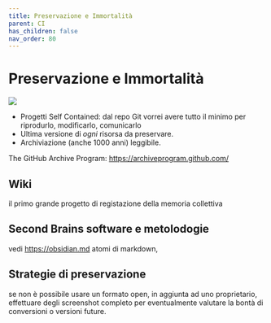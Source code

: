 ```yaml
---
title: Preservazione e Immortalità
parent: CI
has_children: false
nav_order: 80
---
```


# Preservazione e Immortalità

![](future_proof_approved.jpg)

- Progetti Self Contained: dal repo Git vorrei avere tutto il minimo per riprodurlo, modificarlo, comunicarlo
- Ultima versione di _ogni_ risorsa da preservare.
- Archiviazione (anche 1000 anni) leggibile.
 
The GitHub Archive Program:
<https://archiveprogram.github.com/>

## Wiki
il primo grande progetto di registazione della memoria collettiva

## Second Brains software e metolodogie
vedi <https://obsidian.md>
atomi di markdown, 

## Strategie di preservazione
se non è possibile usare un formato open, in aggiunta ad uno proprietario, effettuare degli screenshot completo per eventualmente valutare la bontà di conversioni o versioni future.
